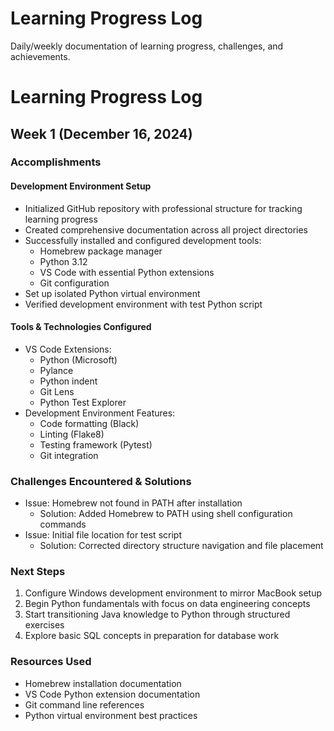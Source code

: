 # Learning Progress Log

Daily/weekly documentation of learning progress, challenges, and achievements.

# Learning Progress Log

## Week 1 (December 16, 2024)

### Accomplishments
#### Development Environment Setup
- Initialized GitHub repository with professional structure for tracking learning progress
- Created comprehensive documentation across all project directories
- Successfully installed and configured development tools:
  - Homebrew package manager
  - Python 3.12
  - VS Code with essential Python extensions
  - Git configuration
- Set up isolated Python virtual environment
- Verified development environment with test Python script

#### Tools & Technologies Configured
- VS Code Extensions:
  - Python (Microsoft)
  - Pylance
  - Python indent
  - Git Lens
  - Python Test Explorer
- Development Environment Features:
  - Code formatting (Black)
  - Linting (Flake8)
  - Testing framework (Pytest)
  - Git integration

### Challenges Encountered & Solutions
- Issue: Homebrew not found in PATH after installation
  - Solution: Added Homebrew to PATH using shell configuration commands
- Issue: Initial file location for test script
  - Solution: Corrected directory structure navigation and file placement

### Next Steps
1. Configure Windows development environment to mirror MacBook setup
2. Begin Python fundamentals with focus on data engineering concepts
3. Start transitioning Java knowledge to Python through structured exercises
4. Explore basic SQL concepts in preparation for database work

### Resources Used
- Homebrew installation documentation
- VS Code Python extension documentation
- Git command line references
- Python virtual environment best practices

